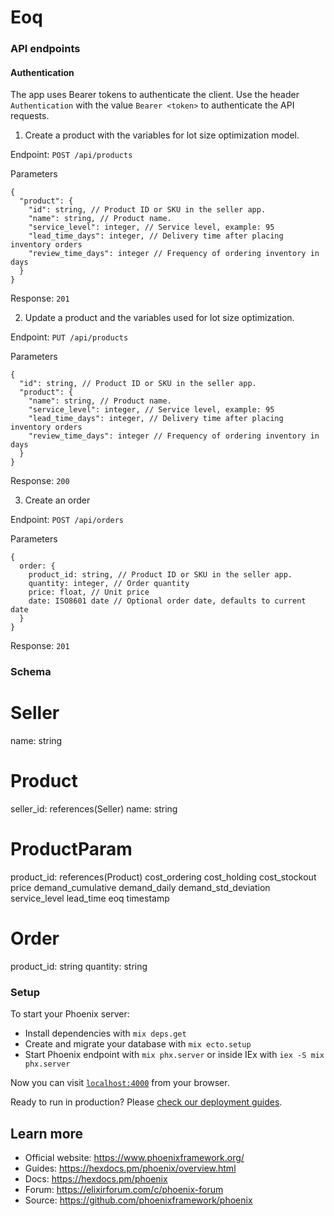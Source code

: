 # Eoq

### API endpoints

#### Authentication

The app uses Bearer tokens to authenticate the client.
Use the header `Authentication` with the value `Bearer <token>` to authenticate
the API requests.

1. Create a product with the variables for lot size optimization model.

Endpoint: `POST /api/products`

Parameters
```
{
  "product": {
    "id": string, // Product ID or SKU in the seller app.
    "name": string, // Product name.
    "service_level": integer, // Service level, example: 95
    "lead_time_days": integer, // Delivery time after placing inventory orders
    "review_time_days": integer // Frequency of ordering inventory in days
  }
}
```

Response: `201`

2. Update a product and the variables used for lot size optimization.

Endpoint: `PUT /api/products`

Parameters
```
{
  "id": string, // Product ID or SKU in the seller app.
  "product": {
    "name": string, // Product name.
    "service_level": integer, // Service level, example: 95
    "lead_time_days": integer, // Delivery time after placing inventory orders
    "review_time_days": integer // Frequency of ordering inventory in days
  }
}
```

Response: `200`

3. Create an order

Endpoint: `POST /api/orders`

Parameters
```
{
  order: {
    product_id: string, // Product ID or SKU in the seller app.
    quantity: integer, // Order quantity
    price: float, // Unit price
    date: ISO8601 date // Optional order date, defaults to current date
  }
}
```

Response: `201`

### Schema

Seller
======
name: string

Product
=======
seller_id: references(Seller)
name: string

ProductParam
============
product_id: references(Product)
cost_ordering
cost_holding
cost_stockout
price
demand_cumulative
demand_daily
demand_std_deviation
service_level
lead_time
eoq
timestamp

Order
=====
product_id: string
quantity: string

### Setup

To start your Phoenix server:

  * Install dependencies with `mix deps.get`
  * Create and migrate your database with `mix ecto.setup`
  * Start Phoenix endpoint with `mix phx.server` or inside IEx with `iex -S mix phx.server`

Now you can visit [`localhost:4000`](http://localhost:4000) from your browser.

Ready to run in production? Please [check our deployment guides](https://hexdocs.pm/phoenix/deployment.html).

## Learn more

  * Official website: https://www.phoenixframework.org/
  * Guides: https://hexdocs.pm/phoenix/overview.html
  * Docs: https://hexdocs.pm/phoenix
  * Forum: https://elixirforum.com/c/phoenix-forum
  * Source: https://github.com/phoenixframework/phoenix
